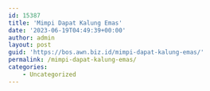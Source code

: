 ```yaml
---
id: 15387
title: 'Mimpi Dapat Kalung Emas'
date: '2023-06-19T04:49:39+00:00'
author: admin
layout: post
guid: 'https://bos.awn.biz.id/mimpi-dapat-kalung-emas/'
permalink: /mimpi-dapat-kalung-emas/
categories:
    - Uncategorized
---
```


